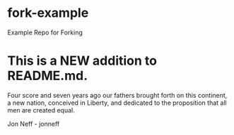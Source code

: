 # fork-example
Example Repo for Forking

#  This is a NEW addition to README.md.  
Four score and seven years ago our fathers brought forth on this continent, a new nation, conceived in Liberty, and dedicated to the proposition that all men are created equal. 

Jon Neff - jonneff